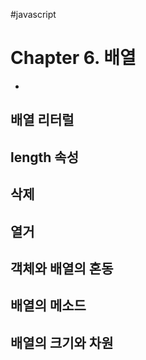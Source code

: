 #javascript
# Chapter 6. 배열

* 

## 배열 리터럴

## length 속성

## 삭제

## 열거

## 객체와 배열의 혼동

## 배열의 메소드

## 배열의 크기와 차원


